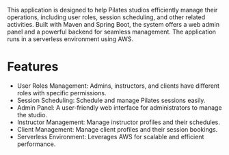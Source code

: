This application is designed to help Pilates studios efficiently manage their operations, including user roles, session scheduling, and other related activities. Built with Maven and Spring Boot, the system offers a web admin panel and a powerful backend for seamless management. The application runs in a serverless environment using AWS.

# Features
- User Roles Management: Admins, instructors, and clients have different roles with specific permissions.
- Session Scheduling: Schedule and manage Pilates sessions easily.
- Admin Panel: A user-friendly web interface for administrators to manage the studio.
- Instructor Management: Manage instructor profiles and their schedules.
- Client Management: Manage client profiles and their session bookings.
- Serverless Environment: Leverages AWS for scalable and efficient performance.

